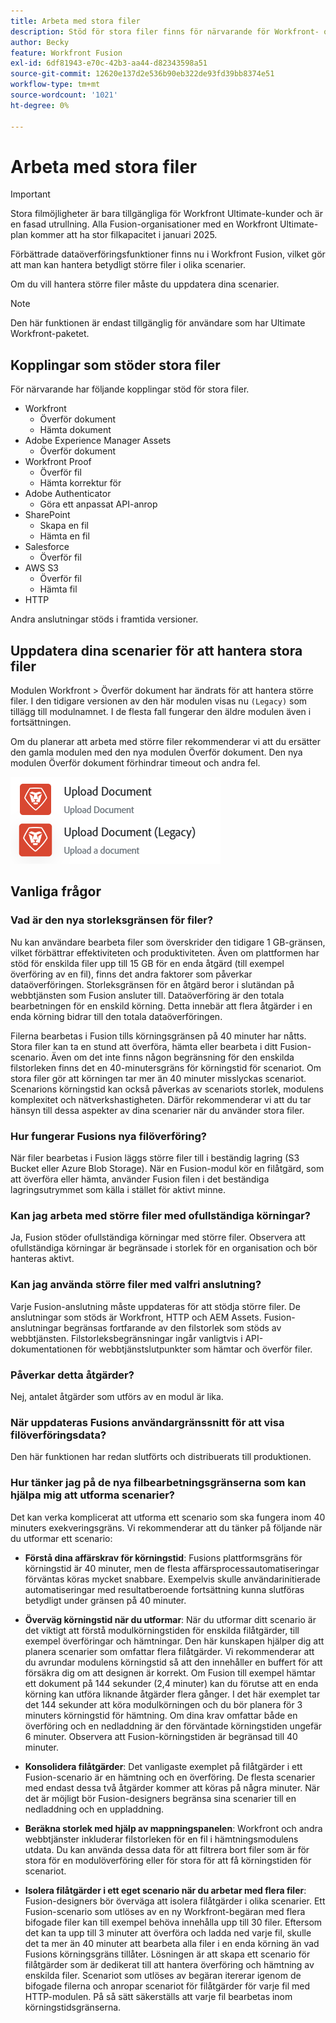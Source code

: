 ```yaml
---
title: Arbeta med stora filer
description: Stöd för stora filer finns för närvarande för Workfront- och HTTP-anslutningar.
author: Becky
feature: Workfront Fusion
exl-id: 6df81943-e70c-42b3-aa44-d82343598a51
source-git-commit: 12620e137d2e536b90eb322de93fd39bb8374e51
workflow-type: tm+mt
source-wordcount: '1021'
ht-degree: 0%

---
```


# Arbeta med stora filer

>[!IMPORTANT]
>
>Stora filmöjligheter är bara tillgängliga för Workfront Ultimate-kunder och är en fasad utrullning. Alla Fusion-organisationer med en Workfront Ultimate-plan kommer att ha stor filkapacitet i januari 2025.

Förbättrade dataöverföringsfunktioner finns nu i Workfront Fusion, vilket gör att man kan hantera betydligt större filer i olika scenarier.

Om du vill hantera större filer måste du uppdatera dina scenarier.

>[!NOTE]
>
>Den här funktionen är endast tillgänglig för användare som har Ultimate Workfront-paketet.

## Kopplingar som stöder stora filer

För närvarande har följande kopplingar stöd för stora filer.

* Workfront
   * Överför dokument
   * Hämta dokument
* Adobe Experience Manager Assets
   * Överför dokument
* Workfront Proof
   * Överför fil
   * Hämta korrektur för
* Adobe Authenticator
   * Göra ett anpassat API-anrop
* SharePoint
   * Skapa en fil
   * Hämta en fil
* Salesforce
   * Överför fil
* AWS S3
   * Överför fil
   * Hämta fil
* HTTP

Andra anslutningar stöds i framtida versioner.

## Uppdatera dina scenarier för att hantera stora filer

Modulen Workfront > Överför dokument har ändrats för att hantera större filer. I den tidigare versionen av den här modulen visas nu `(Legacy)` som tillägg till modulnamnet. I de flesta fall fungerar den äldre modulen även i fortsättningen.

Om du planerar att arbeta med större filer rekommenderar vi att du ersätter den gamla modulen med den nya modulen Överför dokument. Den nya modulen Överför dokument förhindrar timeout och andra fel.

![Överför dokument](assets/new-upload-document.png)

## Vanliga frågor

### Vad är den nya storleksgränsen för filer?

Nu kan användare bearbeta filer som överskrider den tidigare 1 GB-gränsen, vilket förbättrar effektiviteten och produktiviteten.  Även om plattformen har stöd för enskilda filer upp till 15 GB för en enda åtgärd (till exempel överföring av en fil), finns det andra faktorer som påverkar dataöverföringen. Storleksgränsen för en åtgärd beror i slutändan på webbtjänsten som Fusion ansluter till. Dataöverföring är den totala bearbetningen för en enskild körning. Detta innebär att flera åtgärder i en enda körning bidrar till den totala dataöverföringen.

Filerna bearbetas i Fusion tills körningsgränsen på 40 minuter har nåtts. Stora filer kan ta en stund att överföra, hämta eller bearbeta i ditt Fusion-scenario. Även om det inte finns någon begränsning för den enskilda filstorleken finns det en 40-minutersgräns för körningstid för scenariot. Om stora filer gör att körningen tar mer än 40 minuter misslyckas scenariot. Scenarions körningstid kan också påverkas av scenariots storlek, modulens komplexitet och nätverkshastigheten. Därför rekommenderar vi att du tar hänsyn till dessa aspekter av dina scenarier när du använder stora filer.

### Hur fungerar Fusions nya filöverföring?

När filer bearbetas i Fusion läggs större filer till i beständig lagring (S3 Bucket eller Azure Blob Storage). När en Fusion-modul kör en filåtgärd, som att överföra eller hämta, använder Fusion filen i det beständiga lagringsutrymmet som källa i stället för aktivt minne.

### Kan jag arbeta med större filer med ofullständiga körningar?

Ja, Fusion stöder ofullständiga körningar med större filer. Observera att ofullständiga körningar är begränsade i storlek för en organisation och bör hanteras aktivt.

### Kan jag använda större filer med valfri anslutning?

Varje Fusion-anslutning måste uppdateras för att stödja större filer. De anslutningar som stöds är Workfront, HTTP och AEM Assets. Fusion-anslutningar begränsas fortfarande av den filstorlek som stöds av webbtjänsten. Filstorleksbegränsningar ingår vanligtvis i API-dokumentationen för webbtjänstslutpunkter som hämtar och överför filer.

### Påverkar detta åtgärder?

Nej, antalet åtgärder som utförs av en modul är lika.

### När uppdateras Fusions användargränssnitt för att visa filöverföringsdata?

Den här funktionen har redan slutförts och distribuerats till produktionen.

### Hur tänker jag på de nya filbearbetningsgränserna som kan hjälpa mig att utforma scenarier?

Det kan verka komplicerat att utforma ett scenario som ska fungera inom 40 minuters exekveringsgräns. Vi rekommenderar att du tänker på följande när du utformar ett scenario:

* **Förstå dina affärskrav för körningstid**: Fusions plattformsgräns för körningstid är 40 minuter, men de flesta affärsprocessautomatiseringar förväntas köras mycket snabbare. Exempelvis skulle användarinitierade automatiseringar med resultatberoende fortsättning kunna slutföras betydligt under gränsen på 40 minuter.
* **Överväg körningstid när du utformar**: När du utformar ditt scenario är det viktigt att förstå modulkörningstiden för enskilda filåtgärder, till exempel överföringar och hämtningar. Den här kunskapen hjälper dig att planera scenarier som omfattar flera filåtgärder.  Vi rekommenderar att du avrundar modulens körningstid så att den innehåller en buffert för att försäkra dig om att designen är korrekt.
Om Fusion till exempel hämtar ett dokument på 144 sekunder (2,4 minuter) kan du förutse att en enda körning kan utföra liknande åtgärder flera gånger. I det här exemplet tar det 144 sekunder att köra modulkörningen och du bör planera för 3 minuters körningstid för hämtning. Om dina krav omfattar både en överföring och en nedladdning är den förväntade körningstiden ungefär 6 minuter. Observera att Fusion-körningstiden är begränsad till 40 minuter.

* **Konsolidera filåtgärder**: Det vanligaste exemplet på filåtgärder i ett Fusion-scenario är en hämtning och en överföring. De flesta scenarier med endast dessa två åtgärder kommer att köras på några minuter. När det är möjligt bör Fusion-designers begränsa sina scenarier till en nedladdning och en uppladdning.

* **Beräkna storlek med hjälp av mappningspanelen**: Workfront och andra webbtjänster inkluderar filstorleken för en fil i hämtningsmodulens utdata. Du kan använda dessa data för att filtrera bort filer som är för stora för en modulöverföring eller för stora för att få körningstiden för scenariot.

* **Isolera filåtgärder i ett eget scenario när du arbetar med flera filer**: Fusion-designers bör överväga att isolera filåtgärder i olika scenarier. Ett Fusion-scenario som utlöses av en ny Workfront-begäran med flera bifogade filer kan till exempel behöva innehålla upp till 30 filer. Eftersom det kan ta upp till 3 minuter att överföra och ladda ned varje fil, skulle det ta mer än 40 minuter att bearbeta alla filer i en enda körning än vad Fusions körningsgräns tillåter. Lösningen är att skapa ett scenario för filåtgärder som är dedikerat till att hantera överföring och hämtning av enskilda filer. Scenariot som utlöses av begäran itererar igenom de bifogade filerna och anropar scenariot för filåtgärder för varje fil med HTTP-modulen. På så sätt säkerställs att varje fil bearbetas inom körningstidsgränserna.

<!--
## Connectors that do not support large files

Some Fusion connectors do not support large files. For these connectors, Fusion's total processing capacity for files is **1 GB**. 

This limit is based on a total memory cost. Every operation contributes to that cost. If a single file of 400 MB is downloaded and uploaded then the total cost to the file capacity would be 800 MB.

The following connectors do **not** support large files. 

* Archive
* Box
* Convert
* CSV
* Datastores
* Flow control
* FTP
* JSON
* JWT
* Markdown
* Math
* Microsoft Word templates
* MIME
* Microsoft SQL
* SFTP
* Adobe Acrobat Sign
* SOAP
* Tools
* XML

If a connector is not on this list, it does not support large files. For these connectors, Fusion's total processing capacity for files is **1 GB**. 

This limit is based on a total memory cost. Every operation contributes to that cost. If a single file of 400 MB is downloaded and uploaded then the total cost to the file capacity would be 800 MB.-->






<!--## Connectors that support large files

The following connectors support large files.

Workfront
HTTP
Webhooks
Salesforce
Microsoft Email
Workfront Proof
AEM Assets
Email
Slack
Jira
Microsoft Excel
SharePoint
Frame.io
Adobe PDF Services
Marketo
Azure Devops 
Google Email
Jira Server
Google Sheets
Microsoft OneDrive
ServiceNow 
AWS S3
Bynder
OneDrive Business
Adobe Authenticator
Google Drive
Microsoft Dynamics
Google Docs
NetSuite
Airtable
Azure AD
QuickBase 
Adobe Target
Adobe Campaign Classic
Microsoft Calendar
Workfront Planning
HubSpot CRM  
DropBox
Cloud Convert
Egnyte
Adobe Firefly
OpenAI / Chat GPT
Allocadia
Cvent
GitLab 
Google Team Drive
Google Calendar
Workfront SDL Managed Translation
Widen
Workfront Boards
Google Slides
Qualtrics
Microsoft Power BI
Adobe Photoshop
Anaplan
DocuSign 
MariaDB
Adobe Creative Cloud Libraries
Figma
AEM Forms
Datadog
GitHub 
Google Forms
Adobe I/O Events
Trello
Workday
Adobe Journey Optimizer
Adobe Lightroom


If a file is not on this list, it does not support large files. For these connectors, Fusion's total processing capacity for files is **1 GB**. 

This limit is based on a total memory cost. Every operation contributes to that cost. If a single file of 400 MB is downloaded and uploaded then the total cost to the file capacity would be 800 MB.

-->
